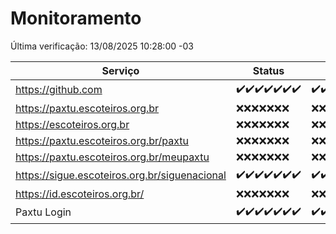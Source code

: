 # Monitoramento

Última verificação: 13/08/2025 10:28:00 -03

|Serviço|Status|Últimas 24h|
|---|---|---|
|https://github.com|<span title="2025-08-06: OK=22">✔️</span><span title="2025-08-07: OK=22">✔️</span><span title="2025-08-08: OK=22">✔️</span><span title="2025-08-09: OK=23">✔️</span><span title="2025-08-10: OK=22">✔️</span><span title="2025-08-11: OK=22">✔️</span><span title="2025-08-12: OK=13">✔️</span>|<span title="12/08/2025 11:10:00 -03 : 200">✔️</span><span title="12/08/2025 12:10:00 -03 : 200">✔️</span><span title="12/08/2025 13:12:00 -03 : 200">✔️</span><span title="12/08/2025 14:10:00 -03 : 200">✔️</span><span title="12/08/2025 15:14:00 -03 : 200">✔️</span><span title="12/08/2025 16:08:00 -03 : 200">✔️</span><span title="12/08/2025 17:10:00 -03 : 200">✔️</span><span title="12/08/2025 18:09:00 -03 : 200">✔️</span><span title="12/08/2025 19:09:00 -03 : 200">✔️</span><span title="12/08/2025 20:09:00 -03 : 200">✔️</span><span title="12/08/2025 21:50:00 -03 : 200">✔️</span><span title="12/08/2025 23:42:00 -03 : 200">✔️</span><span title="13/08/2025 00:44:00 -03 : 200">✔️</span><span title="13/08/2025 01:20:00 -03 : 200">✔️</span><span title="13/08/2025 02:12:00 -03 : 200">✔️</span><span title="13/08/2025 03:15:00 -03 : 200">✔️</span><span title="13/08/2025 04:12:00 -03 : 200">✔️</span><span title="13/08/2025 05:13:00 -03 : 200">✔️</span><span title="13/08/2025 06:12:00 -03 : 200">✔️</span><span title="13/08/2025 07:10:00 -03 : 200">✔️</span><span title="13/08/2025 08:08:00 -03 : 200">✔️</span><span title="13/08/2025 09:19:00 -03 : 200">✔️</span><span title="13/08/2025 10:28:00 -03 : 200">✔️</span>|
|https://paxtu.escoteiros.org.br|<span title="2025-08-06: Falhas=22">❌</span><span title="2025-08-07: Falhas=22">❌</span><span title="2025-08-08: Falhas=22">❌</span><span title="2025-08-09: Falhas=23">❌</span><span title="2025-08-10: Falhas=22">❌</span><span title="2025-08-11: Falhas=22">❌</span><span title="2025-08-12: Falhas=13">❌</span>|<span title="12/08/2025 11:10:00 -03 : 403">❌</span><span title="12/08/2025 12:10:00 -03 : 403">❌</span><span title="12/08/2025 13:12:00 -03 : 403">❌</span><span title="12/08/2025 14:10:00 -03 : 403">❌</span><span title="12/08/2025 15:14:00 -03 : 403">❌</span><span title="12/08/2025 16:08:00 -03 : 403">❌</span><span title="12/08/2025 17:10:00 -03 : 403">❌</span><span title="12/08/2025 18:09:00 -03 : 403">❌</span><span title="12/08/2025 19:09:00 -03 : 403">❌</span><span title="12/08/2025 20:09:00 -03 : 403">❌</span><span title="12/08/2025 21:50:00 -03 : 403">❌</span><span title="12/08/2025 23:42:00 -03 : 403">❌</span><span title="13/08/2025 00:44:00 -03 : 403">❌</span><span title="13/08/2025 01:20:00 -03 : 403">❌</span><span title="13/08/2025 02:12:00 -03 : 403">❌</span><span title="13/08/2025 03:15:00 -03 : 403">❌</span><span title="13/08/2025 04:12:00 -03 : 403">❌</span><span title="13/08/2025 05:13:00 -03 : 403">❌</span><span title="13/08/2025 06:12:00 -03 : 403">❌</span><span title="13/08/2025 07:10:00 -03 : 403">❌</span><span title="13/08/2025 08:08:00 -03 : 403">❌</span><span title="13/08/2025 09:19:00 -03 : 403">❌</span><span title="13/08/2025 10:28:00 -03 : 403">❌</span>|
|https://escoteiros.org.br|<span title="2025-08-06: Falhas=22">❌</span><span title="2025-08-07: Falhas=22">❌</span><span title="2025-08-08: Falhas=22">❌</span><span title="2025-08-09: Falhas=23">❌</span><span title="2025-08-10: Falhas=22">❌</span><span title="2025-08-11: Falhas=22">❌</span><span title="2025-08-12: Falhas=13">❌</span>|<span title="12/08/2025 11:10:00 -03 : 403">❌</span><span title="12/08/2025 12:10:00 -03 : 403">❌</span><span title="12/08/2025 13:12:00 -03 : 403">❌</span><span title="12/08/2025 14:10:00 -03 : 403">❌</span><span title="12/08/2025 15:14:00 -03 : 403">❌</span><span title="12/08/2025 16:08:00 -03 : 403">❌</span><span title="12/08/2025 17:10:00 -03 : 403">❌</span><span title="12/08/2025 18:09:00 -03 : 403">❌</span><span title="12/08/2025 19:09:00 -03 : 403">❌</span><span title="12/08/2025 20:09:00 -03 : 403">❌</span><span title="12/08/2025 21:50:00 -03 : 403">❌</span><span title="12/08/2025 23:42:00 -03 : 403">❌</span><span title="13/08/2025 00:44:00 -03 : 403">❌</span><span title="13/08/2025 01:20:00 -03 : 403">❌</span><span title="13/08/2025 02:12:00 -03 : 403">❌</span><span title="13/08/2025 03:15:00 -03 : 403">❌</span><span title="13/08/2025 04:12:00 -03 : 403">❌</span><span title="13/08/2025 05:13:00 -03 : 403">❌</span><span title="13/08/2025 06:12:00 -03 : 403">❌</span><span title="13/08/2025 07:10:00 -03 : 403">❌</span><span title="13/08/2025 08:08:00 -03 : 403">❌</span><span title="13/08/2025 09:19:00 -03 : 403">❌</span><span title="13/08/2025 10:28:00 -03 : 403">❌</span>|
|https://paxtu.escoteiros.org.br/paxtu|<span title="2025-08-06: Falhas=22">❌</span><span title="2025-08-07: Falhas=22">❌</span><span title="2025-08-08: Falhas=22">❌</span><span title="2025-08-09: Falhas=23">❌</span><span title="2025-08-10: Falhas=22">❌</span><span title="2025-08-11: Falhas=22">❌</span><span title="2025-08-12: Falhas=13">❌</span>|<span title="12/08/2025 11:10:00 -03 : 403">❌</span><span title="12/08/2025 12:10:00 -03 : 403">❌</span><span title="12/08/2025 13:12:00 -03 : 403">❌</span><span title="12/08/2025 14:10:00 -03 : 403">❌</span><span title="12/08/2025 15:14:00 -03 : 403">❌</span><span title="12/08/2025 16:08:00 -03 : 403">❌</span><span title="12/08/2025 17:10:00 -03 : 403">❌</span><span title="12/08/2025 18:09:00 -03 : 403">❌</span><span title="12/08/2025 19:09:00 -03 : 403">❌</span><span title="12/08/2025 20:09:00 -03 : 403">❌</span><span title="12/08/2025 21:50:00 -03 : 403">❌</span><span title="12/08/2025 23:42:00 -03 : 403">❌</span><span title="13/08/2025 00:44:00 -03 : 403">❌</span><span title="13/08/2025 01:20:00 -03 : 403">❌</span><span title="13/08/2025 02:12:00 -03 : 403">❌</span><span title="13/08/2025 03:15:00 -03 : 403">❌</span><span title="13/08/2025 04:12:00 -03 : 403">❌</span><span title="13/08/2025 05:13:00 -03 : 403">❌</span><span title="13/08/2025 06:12:00 -03 : 403">❌</span><span title="13/08/2025 07:10:00 -03 : 403">❌</span><span title="13/08/2025 08:08:00 -03 : 403">❌</span><span title="13/08/2025 09:19:00 -03 : 403">❌</span><span title="13/08/2025 10:28:00 -03 : 403">❌</span>|
|https://paxtu.escoteiros.org.br/meupaxtu|<span title="2025-08-06: Falhas=22">❌</span><span title="2025-08-07: Falhas=22">❌</span><span title="2025-08-08: Falhas=22">❌</span><span title="2025-08-09: Falhas=23">❌</span><span title="2025-08-10: Falhas=22">❌</span><span title="2025-08-11: Falhas=22">❌</span><span title="2025-08-12: Falhas=13">❌</span>|<span title="12/08/2025 11:10:00 -03 : 403">❌</span><span title="12/08/2025 12:10:00 -03 : 403">❌</span><span title="12/08/2025 13:12:00 -03 : 403">❌</span><span title="12/08/2025 14:10:00 -03 : 403">❌</span><span title="12/08/2025 15:14:00 -03 : 403">❌</span><span title="12/08/2025 16:08:00 -03 : 403">❌</span><span title="12/08/2025 17:10:00 -03 : 403">❌</span><span title="12/08/2025 18:09:00 -03 : 403">❌</span><span title="12/08/2025 19:09:00 -03 : 403">❌</span><span title="12/08/2025 20:09:00 -03 : 403">❌</span><span title="12/08/2025 21:50:00 -03 : 403">❌</span><span title="12/08/2025 23:42:00 -03 : 403">❌</span><span title="13/08/2025 00:44:00 -03 : 403">❌</span><span title="13/08/2025 01:20:00 -03 : 403">❌</span><span title="13/08/2025 02:12:00 -03 : 403">❌</span><span title="13/08/2025 03:15:00 -03 : 403">❌</span><span title="13/08/2025 04:12:00 -03 : 403">❌</span><span title="13/08/2025 05:13:00 -03 : 403">❌</span><span title="13/08/2025 06:13:00 -03 : 403">❌</span><span title="13/08/2025 07:10:00 -03 : 403">❌</span><span title="13/08/2025 08:08:00 -03 : 403">❌</span><span title="13/08/2025 09:19:00 -03 : 403">❌</span><span title="13/08/2025 10:28:00 -03 : 403">❌</span>|
|https://sigue.escoteiros.org.br/siguenacional|<span title="2025-08-06: OK=22">✔️</span><span title="2025-08-07: OK=22">✔️</span><span title="2025-08-08: OK=22">✔️</span><span title="2025-08-09: OK=23">✔️</span><span title="2025-08-10: OK=22">✔️</span><span title="2025-08-11: OK=22">✔️</span><span title="2025-08-12: OK=13">✔️</span>|<span title="12/08/2025 11:10:00 -03 : 200">✔️</span><span title="12/08/2025 12:10:00 -03 : 200">✔️</span><span title="12/08/2025 13:12:00 -03 : 200">✔️</span><span title="12/08/2025 14:10:00 -03 : 200">✔️</span><span title="12/08/2025 15:14:00 -03 : 200">✔️</span><span title="12/08/2025 16:08:00 -03 : 200">✔️</span><span title="12/08/2025 17:10:00 -03 : 200">✔️</span><span title="12/08/2025 18:09:00 -03 : 200">✔️</span><span title="12/08/2025 19:09:00 -03 : 200">✔️</span><span title="12/08/2025 20:09:00 -03 : 200">✔️</span><span title="12/08/2025 21:50:00 -03 : 200">✔️</span><span title="12/08/2025 23:42:00 -03 : 200">✔️</span><span title="13/08/2025 00:44:00 -03 : 200">✔️</span><span title="13/08/2025 01:20:00 -03 : 200">✔️</span><span title="13/08/2025 02:12:00 -03 : 200">✔️</span><span title="13/08/2025 03:15:00 -03 : 200">✔️</span><span title="13/08/2025 04:12:00 -03 : 200">✔️</span><span title="13/08/2025 05:13:00 -03 : 200">✔️</span><span title="13/08/2025 06:13:00 -03 : 200">✔️</span><span title="13/08/2025 07:10:00 -03 : 200">✔️</span><span title="13/08/2025 08:08:00 -03 : 200">✔️</span><span title="13/08/2025 09:19:00 -03 : 200">✔️</span><span title="13/08/2025 10:28:00 -03 : 200">✔️</span>|
|https://id.escoteiros.org.br/|<span title="2025-08-06: Falhas=22">❌</span><span title="2025-08-07: Falhas=22">❌</span><span title="2025-08-08: Falhas=22">❌</span><span title="2025-08-09: Falhas=23">❌</span><span title="2025-08-10: Falhas=22">❌</span><span title="2025-08-11: Falhas=22">❌</span><span title="2025-08-12: Falhas=13">❌</span>|<span title="12/08/2025 11:10:00 -03 : 403">❌</span><span title="12/08/2025 12:10:00 -03 : 403">❌</span><span title="12/08/2025 13:12:00 -03 : 403">❌</span><span title="12/08/2025 14:10:00 -03 : 403">❌</span><span title="12/08/2025 15:14:00 -03 : 403">❌</span><span title="12/08/2025 16:08:00 -03 : 403">❌</span><span title="12/08/2025 17:10:00 -03 : 403">❌</span><span title="12/08/2025 18:09:00 -03 : 403">❌</span><span title="12/08/2025 19:09:00 -03 : 403">❌</span><span title="12/08/2025 20:09:00 -03 : 403">❌</span><span title="12/08/2025 21:50:00 -03 : 403">❌</span><span title="12/08/2025 23:42:00 -03 : 403">❌</span><span title="13/08/2025 00:44:00 -03 : 403">❌</span><span title="13/08/2025 01:20:00 -03 : 403">❌</span><span title="13/08/2025 02:12:00 -03 : 403">❌</span><span title="13/08/2025 03:15:00 -03 : 403">❌</span><span title="13/08/2025 04:12:00 -03 : 403">❌</span><span title="13/08/2025 05:13:00 -03 : 403">❌</span><span title="13/08/2025 06:13:00 -03 : 403">❌</span><span title="13/08/2025 07:10:00 -03 : 403">❌</span><span title="13/08/2025 08:08:00 -03 : 403">❌</span><span title="13/08/2025 09:19:00 -03 : 403">❌</span><span title="13/08/2025 10:28:00 -03 : 403">❌</span>|
|Paxtu Login|<span title="2025-08-06: OK=22">✔️</span><span title="2025-08-07: OK=22">✔️</span><span title="2025-08-08: OK=22">✔️</span><span title="2025-08-09: OK=23">✔️</span><span title="2025-08-10: OK=22">✔️</span><span title="2025-08-11: OK=22">✔️</span><span title="2025-08-12: OK=13">✔️</span>|<span title="12/08/2025 11:10:00 -03 : 200">✔️</span><span title="12/08/2025 12:10:00 -03 : 200">✔️</span><span title="12/08/2025 13:12:00 -03 : 200">✔️</span><span title="12/08/2025 14:10:00 -03 : 200">✔️</span><span title="12/08/2025 15:14:00 -03 : 200">✔️</span><span title="12/08/2025 16:08:00 -03 : 200">✔️</span><span title="12/08/2025 17:10:00 -03 : 200">✔️</span><span title="12/08/2025 18:09:00 -03 : 200">✔️</span><span title="12/08/2025 19:09:00 -03 : 200">✔️</span><span title="12/08/2025 20:09:00 -03 : 200">✔️</span><span title="12/08/2025 21:50:00 -03 : 200">✔️</span><span title="12/08/2025 23:42:00 -03 : 200">✔️</span><span title="13/08/2025 00:44:00 -03 : 200">✔️</span><span title="13/08/2025 01:20:00 -03 : 200">✔️</span><span title="13/08/2025 02:12:00 -03 : 200">✔️</span><span title="13/08/2025 03:15:00 -03 : 200">✔️</span><span title="13/08/2025 04:12:00 -03 : 200">✔️</span><span title="13/08/2025 05:13:00 -03 : 200">✔️</span><span title="13/08/2025 06:13:00 -03 : 200">✔️</span><span title="13/08/2025 07:10:00 -03 : 200">✔️</span><span title="13/08/2025 08:08:00 -03 : 200">✔️</span><span title="13/08/2025 09:19:00 -03 : 200">✔️</span><span title="13/08/2025 10:28:00 -03 : 200">✔️</span>|

